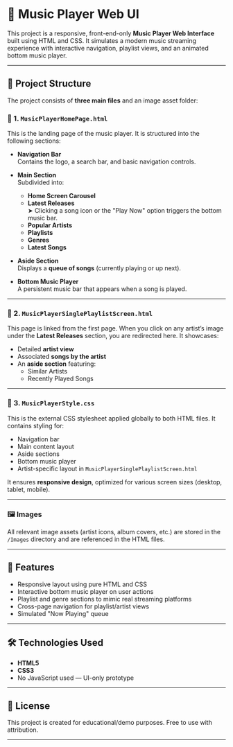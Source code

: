 # 🎵 Music Player Web UI

This project is a responsive, front-end-only **Music Player Web Interface** built using HTML and CSS. It simulates a modern music streaming experience with interactive navigation, playlist views, and an animated bottom music player.

---

## 📁 Project Structure

The project consists of **three main files** and an image asset folder:

### 🔹 1. `MusicPlayerHomePage.html`

This is the landing page of the music player. It is structured into the following sections:

- **Navigation Bar**  
  Contains the logo, a search bar, and basic navigation controls.

- **Main Section**  
  Subdivided into:
  - **Home Screen Carousel**
  - **Latest Releases**  
    ➤ Clicking a song icon or the "Play Now" option triggers the bottom music bar.
  - **Popular Artists**
  - **Playlists**
  - **Genres**
  - **Latest Songs**

- **Aside Section**  
  Displays a **queue of songs** (currently playing or up next).

- **Bottom Music Player**  
  A persistent music bar that appears when a song is played.

---

### 🔹 2. `MusicPlayerSinglePlaylistScreen.html`

This page is linked from the first page. When you click on any artist’s image under the **Latest Releases** section, you are redirected here. It showcases:

- Detailed **artist view**
- Associated **songs by the artist**
- An **aside section** featuring:
  - Similar Artists
  - Recently Played Songs

---

### 🔹 3. `MusicPlayerStyle.css`

This is the external CSS stylesheet applied globally to both HTML files. It contains styling for:

- Navigation bar
- Main content layout
- Aside sections
- Bottom music player
- Artist-specific layout in `MusicPlayerSinglePlaylistScreen.html`

It ensures **responsive design**, optimized for various screen sizes (desktop, tablet, mobile).

---

### 🖼️ Images

All relevant image assets (artist icons, album covers, etc.) are stored in the `/Images` directory and are referenced in the HTML files.

---

## 🧪 Features

- Responsive layout using pure HTML and CSS
- Interactive bottom music player on user actions
- Playlist and genre sections to mimic real streaming platforms
- Cross-page navigation for playlist/artist views
- Simulated "Now Playing" queue

---

## 🛠️ Technologies Used

- **HTML5**
- **CSS3**
- No JavaScript used — UI-only prototype

---



## 📄 License

This project is created for educational/demo purposes. Free to use with attribution.

---

